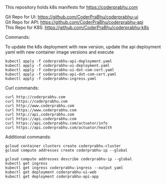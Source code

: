 This repository holds k8s manifests for https://coderprabhu.com

Git Repo for UI: https://github.com/CoderPraBhu/coderprabhu-ui  
Git Repo for API: https://github.com/CoderPraBhu/coderprabhu-api  
This Repo for K8S: https://github.com/CoderPraBhu/coderprabhu-k8s  

Commands:  

To update the k8s deployment with new version, update the api deployment yaml with new 
container image versions and execute
````
kubectl apply -f coderprabhu-api-deployment.yaml  
kubectl apply -f coderprabhu-ui-deployment.yaml  
kubectl apply -f coderprabhu-ui-dot-com-cert.yaml  
kubectl apply -f coderprabhu-api-dot-com-cert.yaml  
kubectl apply -f coderprabhu-ingress.yaml  
````
Curl commands:   
````
curl http://coderprabhu.com
curl https://coderprabhu.com
curl http://www.coderprabhu.com
curl https://www.coderprabhu.com
curl http://api.coderprabhu.com
curl https://api.coderprabhu.com
curl https://api.coderprabhu.com/actuator/info
curl https://api.coderprabhu.com/actuator/health
````   
Additional commands:  
```
gcloud container clusters create coderprabhu-cluster    
gcloud compute addresses create coderprabhu-ip --global
  
gcloud compute addresses describe coderprabhu-ip --global
kubectl get ingress
kubectl get ingress coderprabhu-ingress --output yaml
kubectl get deployment coderprabhu-ui-web
kubectl get deployment coderprabhu-api-app
```